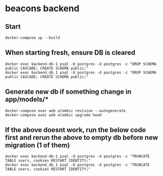 # beacons backend

## Start
```
docker-compose up --build
```
## When starting fresh, ensure DB is cleared
```
docker exec backend-db-1 psql -U postgres -d postgres -c "DROP SCHEMA public CASCADE; CREATE SCHEMA public;"
docker exec backend_db_1 psql -U postgres -d postgres -c "DROP SCHEMA public CASCADE; CREATE SCHEMA public;"
```

## Generate new db if something change in app/models/*
```
docker-compose exec web alembic revision --autogenerate
docker-compose exec web alembic upgrade head
```

## If the above doesnt work, run the below code first and rerun the above to empty db before new migration (1 of them)
```
docker exec backend-db-1 psql -U postgres -d postgres -c "TRUNCATE TABLE users, cookies RESTART IDENTITY;"
docker exec backend_db_1 psql -U postgres -d postgres -c "TRUNCATE TABLE users, cookies RESTART IDENTITY;"
```

